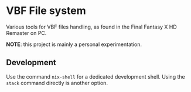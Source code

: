 # VBF File system

Various tools for VBF files handling, as found in the Final Fantasy X HD Remaster on PC.

**NOTE**: this project is mainly a personal experimentation.

## Development

Use the command `nix-shell` for a dedicated development shell. Using the `stack` command directly is another option.
